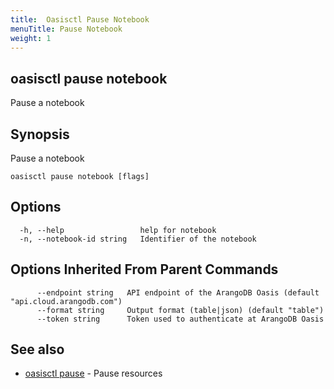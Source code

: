 ```yaml
---
title:  Oasisctl Pause Notebook
menuTitle: Pause Notebook
weight: 1
---
```

## oasisctl pause notebook

Pause a notebook

## Synopsis
Pause a notebook

```
oasisctl pause notebook [flags]
```

## Options
```
  -h, --help                 help for notebook
  -n, --notebook-id string   Identifier of the notebook
```

## Options Inherited From Parent Commands
```
      --endpoint string   API endpoint of the ArangoDB Oasis (default "api.cloud.arangodb.com")
      --format string     Output format (table|json) (default "table")
      --token string      Token used to authenticate at ArangoDB Oasis
```

## See also
* [oasisctl pause](_index.md)	 - Pause resources

